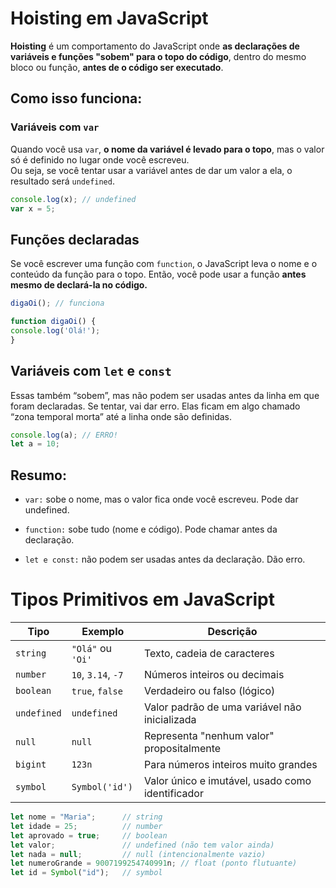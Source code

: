 # Hoisting em JavaScript

**Hoisting** é um comportamento do JavaScript onde **as declarações de variáveis e funções "sobem" para o topo do código**, dentro do mesmo bloco ou função, **antes de o código ser executado**.

## Como isso funciona:

### Variáveis com `var`

Quando você usa `var`, **o nome da variável é levado para o topo**, mas o valor só é definido no lugar onde você escreveu.  
Ou seja, se você tentar usar a variável antes de dar um valor a ela, o resultado será `undefined`.

```javascript
console.log(x); // undefined
var x = 5;
`````
## Funções declaradas

Se você escrever uma função com `function`, o JavaScript leva o nome e o conteúdo da função para o topo.
Então, você pode usar a função **antes mesmo de declará-la no código.**

```javascript
digaOi(); // funciona

function digaOi() {
console.log('Olá!');
}
`````

## Variáveis com `let` e `const`
Essas também “sobem”, mas não podem ser usadas antes da linha em que foram declaradas.
Se tentar, vai dar erro. Elas ficam em algo chamado “zona temporal morta” até a linha onde são definidas.

```javascript
console.log(a); // ERRO!
let a = 10;
`````

## Resumo:

- `var:` sobe o nome, mas o valor fica onde você escreveu. Pode dar undefined.

- `function:` sobe tudo (nome e código). Pode chamar antes da declaração.

- `let e const:` não podem ser usadas antes da declaração. Dão erro.


# Tipos Primitivos em JavaScript

| Tipo        | Exemplo            | Descrição                                        |
| ----------- | ------------------ | ------------------------------------------------ |
| `string`    | `"Olá"` ou `'Oi'`  | Texto, cadeia de caracteres                      |
| `number`    | `10`, `3.14`, `-7` | Números inteiros ou decimais                     |
| `boolean`   | `true`, `false`    | Verdadeiro ou falso (lógico)                     |
| `undefined` | `undefined`        | Valor padrão de uma variável não inicializada    |
| `null`      | `null`             | Representa "nenhum valor" propositalmente        |
| `bigint`    | `123n`             | Para números inteiros muito grandes              |
| `symbol`    | `Symbol('id')`     | Valor único e imutável, usado como identificador |

``` javascript
let nome = "Maria";      // string
let idade = 25;          // number
let aprovado = true;     // boolean
let valor;               // undefined (não tem valor ainda)
let nada = null;         // null (intencionalmente vazio)
let numeroGrande = 9007199254740991n; // float (ponto flutuante)
let id = Symbol("id");   // symbol
````